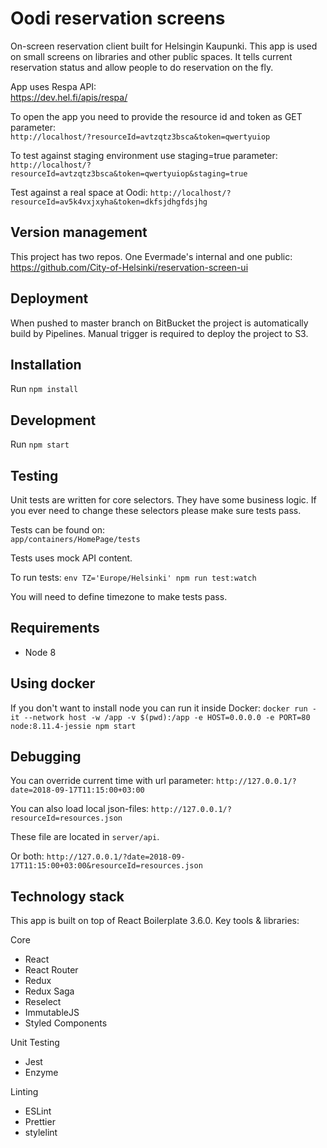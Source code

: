 # Oodi reservation screens

On-screen reservation client built for Helsingin Kaupunki. This app is used on small screens on libraries and other public spaces. It tells current reservation status and allow people to do reservation on the fly.

App uses Respa API:  
https://dev.hel.fi/apis/respa/

To open the app you need to provide the resource id and token as GET parameter:  
`http://localhost/?resourceId=avtzqtz3bsca&token=qwertyuiop`

To test against staging environment use staging=true parameter:
`http://localhost/?resourceId=avtzqtz3bsca&token=qwertyuiop&staging=true`

Test against a real space at Oodi:
`http://localhost/?resourceId=av5k4vxjxyha&token=dkfsjdhgfdsjhg`

## Version management

This project has two repos. One Evermade's internal and one public:
https://github.com/City-of-Helsinki/reservation-screen-ui

## Deployment

When pushed to master branch on BitBucket the project is automatically build by Pipelines. Manual trigger is required to deploy the project to S3.

## Installation

Run `npm install`

## Development

Run `npm start`

## Testing

Unit tests are written for core selectors. They have some business logic. If you ever need to change these selectors please make sure tests pass.

Tests can be found on:  
`app/containers/HomePage/tests`

Tests uses mock API content.

To run tests: `env TZ='Europe/Helsinki' npm run test:watch`

You will need to define timezone to make tests pass.

## Requirements

- Node 8

## Using docker

If you don't want to install node you can run it inside Docker:
`docker run -it --network host -w /app -v $(pwd):/app -e HOST=0.0.0.0 -e PORT=80 node:8.11.4-jessie npm start`

## Debugging

You can override current time with url parameter:
`http://127.0.0.1/?date=2018-09-17T11:15:00+03:00`

You can also load local json-files:
`http://127.0.0.1/?resourceId=resources.json`

These file are located in `server/api`.

Or both:
`http://127.0.0.1/?date=2018-09-17T11:15:00+03:00&resourceId=resources.json`

## Technology stack

This app is built on top of React Boilerplate 3.6.0. Key tools & libraries:

Core

- React
- React Router
- Redux
- Redux Saga
- Reselect
- ImmutableJS
- Styled Components

Unit Testing

- Jest
- Enzyme

Linting

- ESLint
- Prettier
- stylelint
